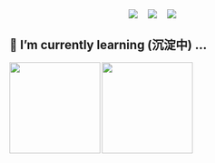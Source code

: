 <p align="center">
  <a href="http://www.shyrobin.top/" target="_blank"><img  align=center src="https://img.shields.io/badge/Blog-博客-%23f68e3f?style=flat"/></a>&emsp;
  <a href="https://juejin.cn/user/3219797679017726" target="_blank"><img  align=center src="https://img.shields.io/badge/Juejin-掘金-%233f7ef6?style=flat"/></a>&emsp;
  <a href="https://space.bilibili.com/385323909" target="_blank"><img  align=center src="https://img.shields.io/badge/Bilibili-B站-%23e87a99?style=flat"/></a>
</div>

## 🔭 I’m currently learning (沉淀中) ...

<img height="160px" align="left" src="https://github-readme-stats.vercel.app/api?username=shy-robin&locale=cn&line_height=33&show_icons=true&hide=&theme=dark&rank_icon=github"/><img height="160px" align="left" src="https://github-readme-stats.vercel.app/api/top-langs/?username=shy-robin&locale=cn&line_height=33&theme=dark&langs_count=5"/>

<!--
**shy-robin/shy-robin** is a ✨ _special_ ✨ repository because its `README.md` (this file) appears on your GitHub profile.

Here are some ideas to get you started:

- 🔭 I’m currently working on ...
- 🌱 I’m currently learning ...
- 👯 I’m looking to collaborate on ...
- 🤔 I’m looking for help with ...
- 💬 Ask me about ...
- 📫 How to reach me: ...
- 😄 Pronouns: ...
- ⚡ Fun fact: ...
-->
